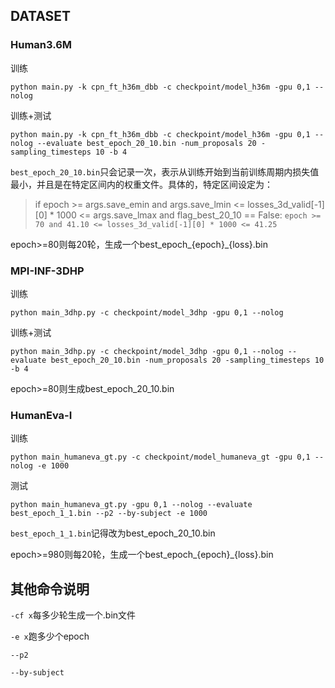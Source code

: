 ## DATASET
### Human3.6M
训练
```
python main.py -k cpn_ft_h36m_dbb -c checkpoint/model_h36m -gpu 0,1 --nolog
```
训练+测试
```
python main.py -k cpn_ft_h36m_dbb -c checkpoint/model_h36m -gpu 0,1 --nolog --evaluate best_epoch_20_10.bin -num_proposals 20 -sampling_timesteps 10 -b 4
```
`best_epoch_20_10.bin`只会记录一次，表示从训练开始到当前训练周期内损失值最小，并且是在特定区间内的权重文件。具体的，特定区间设定为：

> if epoch >= args.save_emin and args.save_lmin <= losses_3d_valid[-1][0] * 1000 <= args.save_lmax and flag_best_20_10 == False:
    `epoch >= 70 and 41.10 <= losses_3d_valid[-1][0] * 1000 <= 41.25`

epoch>=80则每20轮，生成一个best_epoch_{epoch}_{loss}.bin
### MPI-INF-3DHP
训练
```
python main_3dhp.py -c checkpoint/model_3dhp -gpu 0,1 --nolog
```
训练+测试
```
python main_3dhp.py -c checkpoint/model_3dhp -gpu 0,1 --nolog --evaluate best_epoch_20_10.bin -num_proposals 20 -sampling_timesteps 10 -b 4
```
epoch>=80则生成best_epoch_20_10.bin
### HumanEva-I
训练
```
python main_humaneva_gt.py -c checkpoint/model_humaneva_gt -gpu 0,1 --nolog -e 1000
```
测试
```
python main_humaneva_gt.py -gpu 0,1 --nolog --evaluate best_epoch_1_1.bin --p2 --by-subject -e 1000
```
`best_epoch_1_1.bin`记得改为best_epoch_20_10.bin

epoch>=980则每20轮，生成一个best_epoch_{epoch}_{loss}.bin
## 其他命令说明
`-cf x`每多少轮生成一个.bin文件

`-e x`跑多少个epoch

`--p2`

`--by-subject`

